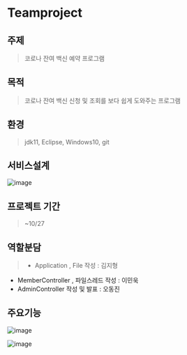 # Teamproject

## 주제
>코로나 잔여 백신 예약 프로그램
## 목적
>코로나 잔여 백신 신청 및 조회를 보다 쉽게 도와주는 프로그램
## 환경
>jdk11, Eclipse, Windows10, git

## 서비스설계
![image](https://user-images.githubusercontent.com/91596526/139001886-c54f5e2b-aafd-4aaf-bb33-87577793f56c.png)

## 프로젝트 기간
> ~10/27

## 역할분담
> + Application , File 작성 : 김지형
 + MemberController , 파일스레드 작성 : 이민욱
 + AdminController 작성 및 발표 : 오동진

## 주요기능
> 

![image](https://user-images.githubusercontent.com/91596526/139072617-9d7db8b5-9b31-4007-8785-8853d68714a4.png)

![image](https://user-images.githubusercontent.com/91596526/138246435-1d2c9379-4538-4d16-b79a-5547eb969a06.png)

